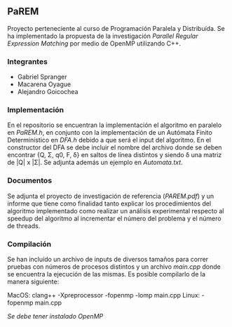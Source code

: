 ## PaREM

Proyecto perteneciente al curso de Programación Paralela y Distribuída. Se ha implementado la propuesta de la investigación *Parallel Regular Expression Matching* por medio de OpenMP utilizando C++.

### Integrantes

- Gabriel Spranger
- Macarena Oyague
- Alejandro Goicochea

### Implementación

En el repositorio se encuentran la implementación el algoritmo en paralelo en *PaREM.h*, en conjunto con la implementación de un Autómata Finito Determinístico en *DFA.h* debido a que será el input del algoritmo. En el constructor del DFA se debe incluir el nombre del archivo donde se deben encontrar {Q, Σ, q0, F, δ} en saltos de línea distintos y siendo δ una matriz de |Q| x |Σ|. Se adjunta además un ejemplo en *Automata.txt*.

### Documentos

Se adjunta el proyecto de investigación de referencia (*PAREM.pdf*) y un informe que tiene como finalidad tanto explicar los procedimientos del algoritmo implementado como realizar un análisis experimental respecto al speedup del algoritmo al incrementar el número del problema y el número de threads.

### Compilación

Se han incluído un archivo de inputs de diversos tamaños para correr pruebas con números de procesos distintos y un archivo *main.cpp* donde se encuentra la ejecución de las mismas. Es posible compilarlo de la manera siguiente:

MacOS: clang++ -Xpreprocessor -fopenmp -lomp  main.cpp
Linux: -fopenmp main.cpp

*Se debe tener instalado OpenMP*
